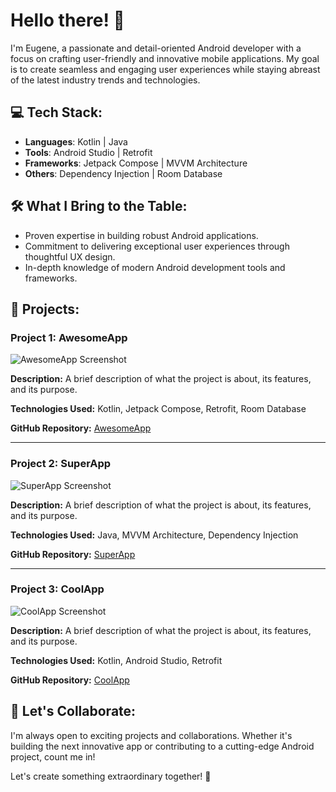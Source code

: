 # Hello there! 👋

I'm Eugene, a passionate and detail-oriented Android developer with a focus on crafting user-friendly and innovative mobile applications. My goal is to create seamless and engaging user experiences while staying abreast of the latest industry trends and technologies.

## 💻 Tech Stack:
- **Languages**: Kotlin | Java
- **Tools**: Android Studio | Retrofit
- **Frameworks**: Jetpack Compose | MVVM Architecture
- **Others**: Dependency Injection | Room Database

## 🛠️ What I Bring to the Table:
- Proven expertise in building robust Android applications.
- Commitment to delivering exceptional user experiences through thoughtful UX design.
- In-depth knowledge of modern Android development tools and frameworks.

## 📂 Projects:

### Project 1: AwesomeApp
![AwesomeApp Screenshot](https://github.com/username/repository/blob/main/path_to_image.png)

**Description:** A brief description of what the project is about, its features, and its purpose.

**Technologies Used:** Kotlin, Jetpack Compose, Retrofit, Room Database

**GitHub Repository:** [AwesomeApp](https://github.com/username/AwesomeApp)

---

### Project 2: SuperApp
![SuperApp Screenshot](https://github.com/username/repository/blob/main/path_to_image.png)

**Description:** A brief description of what the project is about, its features, and its purpose.

**Technologies Used:** Java, MVVM Architecture, Dependency Injection

**GitHub Repository:** [SuperApp](https://github.com/username/SuperApp)

---

### Project 3: CoolApp
![CoolApp Screenshot](https://github.com/username/repository/blob/main/path_to_image.png)

**Description:** A brief description of what the project is about, its features, and its purpose.

**Technologies Used:** Kotlin, Android Studio, Retrofit

**GitHub Repository:** [CoolApp](https://github.com/username/CoolApp)

## 🚀 Let's Collaborate:
I'm always open to exciting projects and collaborations. Whether it's building the next innovative app or contributing to a cutting-edge Android project, count me in!

Let's create something extraordinary together! 🚀
